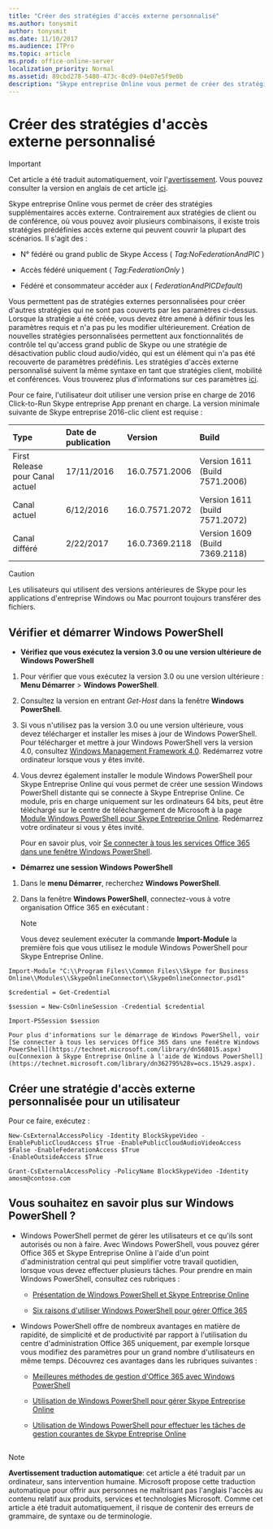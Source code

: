 ```yaml
---
title: "Créer des stratégies d'accès externe personnalisé"
ms.author: tonysmit
author: tonysmit
ms.date: 11/10/2017
ms.audience: ITPro
ms.topic: article
ms.prod: office-online-server
localization_priority: Normal
ms.assetid: 89cbd278-5480-473c-8cd9-04e07e5f9e0b
description: "Skype entreprise Online vous permet de créer des stratégies supplémentaires accès externe. Contrairement aux stratégies de client ou de conférence, où vous pouvez avoir plusieurs combinaisons, il existe trois stratégies prédéfinies accès externe qui peuvent couvrir la plupart des scénarios. Il s'agit des :"
---
```


# Créer des stratégies d'accès externe personnalisé

> [!IMPORTANT]
> Cet article a été traduit automatiquement, voir l'[avertissement](89cbd278-5480-473c-8cd9-04e07e5f9e0b.md#MT_Footer). Vous pouvez consulter la version en anglais de cet article [ici](https://support.office.com/en-us/article/89cbd278-5480-473c-8cd9-04e07e5f9e0b). 
  
Skype entreprise Online vous permet de créer des stratégies supplémentaires accès externe. Contrairement aux stratégies de client ou de conférence, où vous pouvez avoir plusieurs combinaisons, il existe trois stratégies prédéfinies accès externe qui peuvent couvrir la plupart des scénarios. Il s'agit des :
  
- N° fédéré ou grand public de Skype Access ( _Tag:NoFederationAndPIC_ )
    
- Accès fédéré uniquement ( _Tag:FederationOnly_ )
    
- Fédéré et consommateur accéder aux ( _FederationAndPICDefault_)
    
Vous permettent pas de stratégies externes personnalisées pour créer d'autres stratégies qui ne sont pas couverts par les paramètres ci-dessus. Lorsque la stratégie a été créée, vous devez être amené à définir tous les paramètres requis et n'a pas pu les modifier ultérieurement. Création de nouvelles stratégies personnalisées permettent aux fonctionnalités de contrôle tel qu'access grand public de Skype ou une stratégie de désactivation public cloud audio/vidéo, qui est un élément qui n'a pas été recouverte de paramètres prédéfinis. Les stratégies d'accès externe personnalisé suivent la même syntaxe en tant que stratégies client, mobilité et conférences. Vous trouverez plus d'informations sur ces paramètres [ici](https://technet.microsoft.com/en-us/library/mt228132.aspx).
  
Pour ce faire, l'utilisateur doit utiliser une version prise en charge de 2016 Click-to-Run Skype entreprise App prenant en charge. La version minimale suivante de Skype entreprise 2016-clic client est requise :
  
|**Type**|**Date de publication**|**Version**|**Build**|
|:-----|:-----|:-----|:-----|
|First Release pour Canal actuel  <br/> |17/11/2016  <br/> |16.0.7571.2006  <br/> |Version 1611 (Build 7571.2006)  <br/> |
|Canal actuel  <br/> |6/12/2016  <br/> |16.0.7571.2072  <br/> | Version 1611 (build 7571.2072) <br/> |
|Canal différé  <br/> |2/22/2017  <br/> |16.0.7369.2118  <br/> |Version 1609 (Build 7369.2118)  <br/> |
   
> [!CAUTION]
> Les utilisateurs qui utilisent des versions antérieures de Skype pour les applications d'entreprise Windows ou Mac pourront toujours transférer des fichiers. 
  
## Vérifier et démarrer Windows PowerShell

- **Vérifiez que vous exécutez la version 3.0 ou une version ultérieure de Windows PowerShell**
    
1. Pour vérifier que vous exécutez la version 3.0 ou une version ultérieure : **Menu Démarrer** > **Windows PowerShell**.
    
2. Consultez la version en entrant  _Get-Host_ dans la fenêtre **Windows PowerShell**.
    
3. Si vous n'utilisez pas la version 3.0 ou une version ultérieure, vous devez télécharger et installer les mises à jour de Windows PowerShell. Pour télécharger et mettre à jour Windows PowerShell vers la version 4.0, consultez [Windows Management Framework 4.0](https://go.microsoft.com/fwlink/?LinkId=716845). Redémarrez votre ordinateur lorsque vous y êtes invité.
    
4. Vous devrez également installer le module Windows PowerShell pour Skype Entreprise Online qui vous permet de créer une session Windows PowerShell distante qui se connecte à Skype Entreprise Online. Ce module, pris en charge uniquement sur les ordinateurs 64 bits, peut être téléchargé sur le centre de téléchargement de Microsoft à la page [Module Windows PowerShell pour Skype Entreprise Online](https://go.microsoft.com/fwlink/?LinkId=294688). Redémarrez votre ordinateur si vous y êtes invité.
    
    Pour en savoir plus, voir [Se connecter à tous les services Office 365 dans une fenêtre Windows PowerShell](https://technet.microsoft.com/library/dn568015.aspx).
    
- **Démarrez une session Windows PowerShell**
    
1. Dans le **menu Démarrer**, recherchez **Windows PowerShell**.
    
2. Dans la fenêtre **Windows PowerShell**, connectez-vous à votre organisation Office 365 en exécutant :
    
    > [!NOTE]
    > Vous devez seulement exécuter la commande **Import-Module** la première fois que vous utilisez le module Windows PowerShell pour Skype Entreprise Online.
  
> 
  ```
  Import-Module "C:\\Program Files\\Common Files\\Skype for Business Online\\Modules\\SkypeOnlineConnector\\SkypeOnlineConnector.psd1"
  ```

> 
  ```
  $credential = Get-Credential
  ```

> 
  ```
  $session = New-CsOnlineSession -Credential $credential
  ```

> 
  ```
  Import-PSSession $session
  ```

    Pour plus d'informations sur le démarrage de Windows PowerShell, voir [Se connecter à tous les services Office 365 dans une fenêtre Windows PowerShell](https://technet.microsoft.com/library/dn568015.aspx) ou[Connexion à Skype Entreprise Online à l'aide de Windows PowerShell](https://technet.microsoft.com/library/dn362795%28v=ocs.15%29.aspx).
    
## Créer une stratégie d'accès externe personnalisée pour un utilisateur

Pour ce faire, exécutez :
  
> 
  ```
  New-CsExternalAccessPolicy -Identity BlockSkypeVideo -EnablePublicCloudAccess $True -EnablePublicCloudAudioVideoAccess $False -EnableFederationAccess $True 
-EnableOutsideAccess $True
  ```

> 
  ```
  Grant-CsExternalAccessPolicy -PolicyName BlockSkypeVideo -Identity amosm@contoso.com
  ```

## Vous souhaitez en savoir plus sur Windows PowerShell ?

- Windows PowerShell permet de gérer les utilisateurs et ce qu'ils sont autorisés ou non à faire. Avec Windows PowerShell, vous pouvez gérer Office 365 et Skype Entreprise Online à l'aide d'un point d'administration central qui peut simplifier votre travail quotidien, lorsque vous devez effectuer plusieurs tâches. Pour prendre en main Windows PowerShell, consultez ces rubriques :
    
  - [Présentation de Windows PowerShell et Skype Entreprise Online](https://go.microsoft.com/fwlink/?LinkId=525039)
    
  - [Six raisons d'utiliser Windows PowerShell pour gérer Office 365 ](https://go.microsoft.com/fwlink/?LinkId=525041)
    
- Windows PowerShell offre de nombreux avantages en matière de rapidité, de simplicité et de productivité par rapport à l'utilisation du centre d'administration Office 365 uniquement, par exemple lorsque vous modifiez des paramètres pour un grand nombre d'utilisateurs en même temps. Découvrez ces avantages dans les rubriques suivantes :
    
  - [Meilleures méthodes de gestion d'Office 365 avec Windows PowerShell](https://go.microsoft.com/fwlink/?LinkId=525142)
    
  - [Utilisation de Windows PowerShell pour gérer Skype Entreprise Online](https://go.microsoft.com/fwlink/?LinkId=525453)
    
  - [Utilisation de Windows PowerShell pour effectuer les tâches de gestion courantes de Skype Entreprise Online](https://go.microsoft.com/fwlink/?LinkId=525038)
    
## 
<a name="MT_Footer"> </a>

> [!NOTE]
> **Avertissement traduction automatique**: cet article a été traduit par un ordinateur, sans intervention humaine. Microsoft propose cette traduction automatique pour offrir aux personnes ne maîtrisant pas l'anglais l'accès au contenu relatif aux produits, services et technologies Microsoft. Comme cet article a été traduit automatiquement, il risque de contenir des erreurs de grammaire, de syntaxe ou de terminologie.
  


